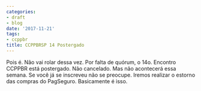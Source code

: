 ```yaml
---
categories:
- draft
- blog
date: '2017-11-21'
tags:
- ccppbr
title: CCPPBRSP 14 Postergado
---
```


Pois é. Não vai rolar dessa vez. Por falta de quórum, o 14o. Encontro CCPPBR está postergado. Não cancelado. Mas não acontecerá essa semana. Se você já se inscreveu não se preocupe. Iremos realizar o estorno das compras do PagSeguro. Basicamente é isso.